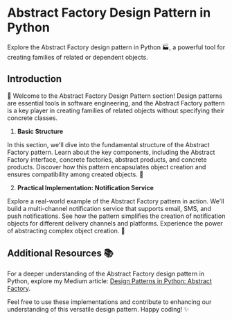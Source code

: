 # Abstract Factory Design Pattern in Python

Explore the Abstract Factory design pattern in Python 🏭, a powerful tool for creating families of related or dependent objects.

## Introduction

👋 Welcome to the Abstract Factory Design Pattern section! Design patterns are essential tools in software engineering, and the Abstract Factory pattern is a key player in creating families of related objects without specifying their concrete classes.

1. **Basic Structure**

In this section, we'll dive into the fundamental structure of the Abstract Factory pattern. Learn about the key components, including the Abstract Factory interface, concrete factories, abstract products, and concrete products. Discover how this pattern encapsulates object creation and ensures compatibility among created objects. 🚀

2. **Practical Implementation: Notification Service**

Explore a real-world example of the Abstract Factory pattern in action. We'll build a multi-channel notification service that supports email, SMS, and push notifications. See how the pattern simplifies the creation of notification objects for different delivery channels and platforms. Experience the power of abstracting complex object creation. 🔮

## Additional Resources 📚

For a deeper understanding of the Abstract Factory design pattern in Python, explore my Medium article: [Design Patterns in Python: Abstract Factory](https://medium.com/@amirm.lavasani/design-patterns-in-python-a-series-f502b7804ae5).

Feel free to use these implementations and contribute to enhancing our understanding of this versatile design pattern. Happy coding! ✨
